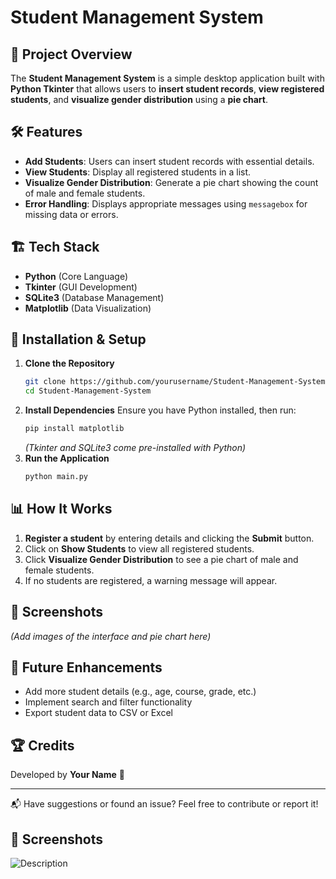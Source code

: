 # Student Management System

## 📌 Project Overview
The **Student Management System** is a simple desktop application built with **Python Tkinter** that allows users to **insert student records**, **view registered students**, and **visualize gender distribution** using a **pie chart**.

## 🛠️ Features
- **Add Students**: Users can insert student records with essential details.
- **View Students**: Display all registered students in a list.
- **Visualize Gender Distribution**: Generate a pie chart showing the count of male and female students.
- **Error Handling**: Displays appropriate messages using `messagebox` for missing data or errors.

## 🏗️ Tech Stack
- **Python** (Core Language)
- **Tkinter** (GUI Development)
- **SQLite3** (Database Management)
- **Matplotlib** (Data Visualization)

## 🚀 Installation & Setup
1. **Clone the Repository**
   ```sh
   git clone https://github.com/yourusername/Student-Management-System.git
   cd Student-Management-System
   ```
2. **Install Dependencies**
   Ensure you have Python installed, then run:
   ```sh
   pip install matplotlib
   ```
   *(Tkinter and SQLite3 come pre-installed with Python)*
3. **Run the Application**
   ```sh
   python main.py
   ```

## 📊 How It Works
1. **Register a student** by entering details and clicking the **Submit** button.
2. Click on **Show Students** to view all registered students.
3. Click **Visualize Gender Distribution** to see a pie chart of male and female students.
4. If no students are registered, a warning message will appear.

## 🎯 Screenshots
*(Add images of the interface and pie chart here)*

## 📝 Future Enhancements
- Add more student details (e.g., age, course, grade, etc.)
- Implement search and filter functionality
- Export student data to CSV or Excel

## 🏆 Credits
Developed by **Your Name** 🚀

---
📬 Have suggestions or found an issue? Feel free to contribute or report it!

## 🎯 Screenshots


![Description]([images/gender_distribution.png](https://ibb.co/mCMpgzQq))
